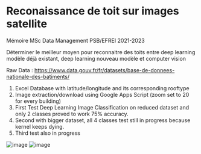 # Reconaissance de toit sur images satellite

Mémoire MSc Data Management PSB/EFREI 2021-2023

Déterminer le meilleur moyen pour reconnaitre des toits entre deep learning modèle déjà existant, deep learning nouveau modèle et computer vision


Raw Data : https://www.data.gouv.fr/fr/datasets/base-de-donnees-nationale-des-batiments/ 

1. Excel Database with latitude/longitude and its corresponding rooftype
2. Image extraction/download using Google Apps Script
(zoom set to 20 for every building)
4. First Test Deep Learning Image Classification on reduced dataset and only 2 classes proved to work 75% accuracy.
5. Second with bigger dataset, all 4 classes test still in progress because kernel keeps dying.
6. Third test also in progress

![image](https://user-images.githubusercontent.com/101122818/213943186-97af9c0f-9b6e-4309-9d9f-9c22fe48a881.png)
![image](https://user-images.githubusercontent.com/101122818/213943159-49e2d7e2-b561-4080-9ba6-612986373563.png)

